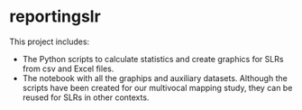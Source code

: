 # reportingslr
This project includes:
* The Python scripts to calculate statistics and create graphics for SLRs from csv and Excel files.
* The notebook with all the graphips and auxiliary datasets.
Although the scripts have been created for our multivocal mapping study, they can be reused for SLRs in other contexts.
